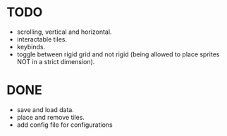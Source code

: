# TODO

- scrolling, vertical and horizontal.
- interactable tiles.
- keybinds.
- toggle between rigid grid and not rigid (being allowed to place sprites NOT in a strict dimension).


# DONE
- save and load data.
- place and remove tiles.
- add config file for configurations
